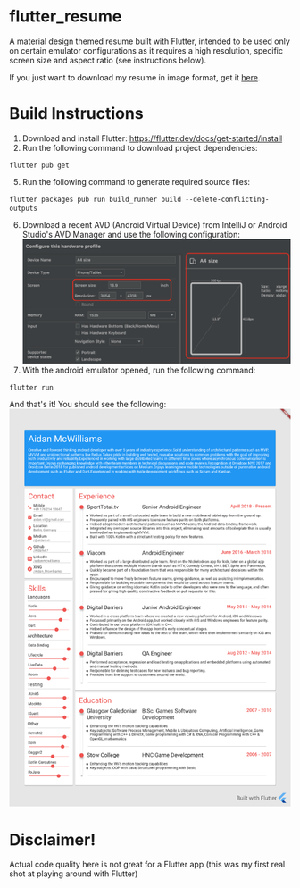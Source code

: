 # flutter_resume
A material design themed resume built with Flutter, intended to be used only on certain emulator configurations as it requires a high resolution, specific screen size and aspect ratio (see instructions below).

If you just want to download my resume in image format, get it [here](https://raw.githubusercontent.com/Aidanvii7/flutter_resume/master/resume_snapshot.png).

# Build Instructions
1. Download and install Flutter: https://flutter.dev/docs/get-started/install
4. Run the following command to download project dependencies:
```
flutter pub get
```
5. Run the following command to generate required source files: 
```
flutter packages pub run build_runner build --delete-conflicting-outputs
```
6. Download a recent AVD (Android Virtual Device) from IntelliJ or Android Studio's AVD Manager and use the following configuration:![](avd_config.png)
7. With the android emulator opened, run the following command:
```
flutter run
```

And that's it! You should see the following:
![](resume_snapshot.png)


# Disclaimer!
Actual code quality here is not great for a Flutter app (this was my first real shot at playing around with Flutter)
